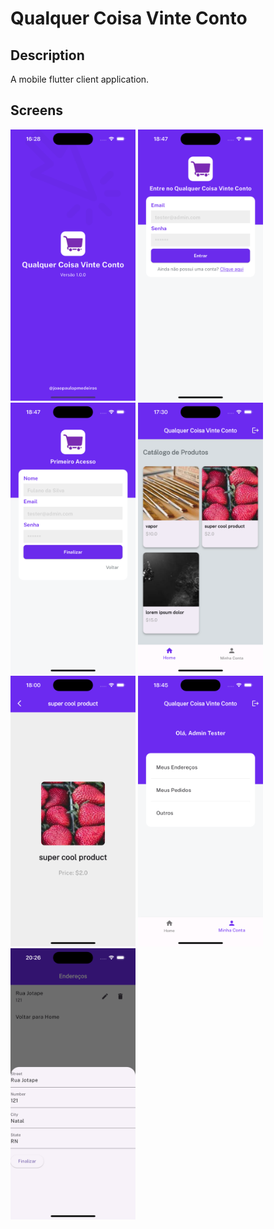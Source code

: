 # Qualquer Coisa Vinte Conto

## Description
A mobile flutter client application.

## Screens
<p float="left">
<img src="./docs/Simulator Screenshot - iPhone 15 - 2024-05-26 at 16.28.40.png" width=200>
<img src="./docs/Simulator Screenshot - iPhone 15 - 2024-05-26 at 18.47.08.png" width=200>
<img src="./docs/Simulator Screenshot - iPhone 15 - 2024-05-26 at 18.47.10.png" width=200>
<img src="./docs/Simulator Screenshot - iPhone 15 - 2024-05-26 at 17.30.00.png" width=200>
<img src="./docs/Simulator Screenshot - iPhone 15 - 2024-05-26 at 18.00.44.png" width=200>
<img src="./docs/Simulator Screenshot - iPhone 15 - 2024-05-26 at 18.45.40.png" width=200>
<img src="./docs/Simulator Screenshot - iPhone 15 - 2024-05-26 at 20.26.48.png" width=200>
</p>